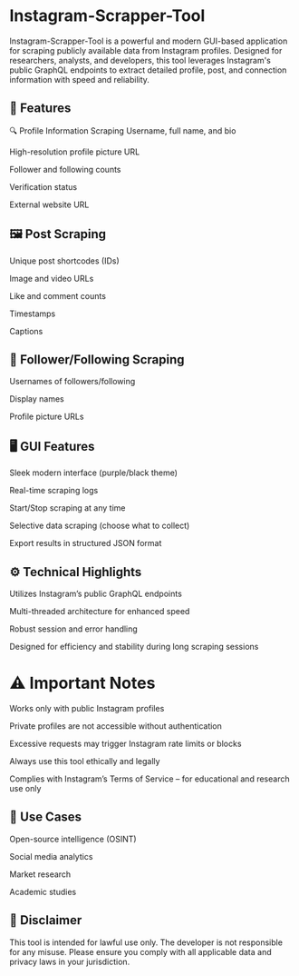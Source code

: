 # Instagram-Scrapper-Tool
Instagram-Scrapper-Tool is a powerful and modern GUI-based application for scraping publicly available data from Instagram profiles. Designed for researchers, analysts, and developers, this tool leverages Instagram's public GraphQL endpoints to extract detailed profile, post, and connection information with speed and reliability.

## 🚀 Features
🔍 Profile Information Scraping
Username, full name, and bio

High-resolution profile picture URL

Follower and following counts

Verification status

External website URL

## 🖼️ Post Scraping
Unique post shortcodes (IDs)

Image and video URLs

Like and comment counts

Timestamps

Captions

## 👥 Follower/Following Scraping
Usernames of followers/following

Display names

Profile picture URLs

## 🖥️ GUI Features
Sleek modern interface (purple/black theme)

Real-time scraping logs

Start/Stop scraping at any time

Selective data scraping (choose what to collect)

Export results in structured JSON format

## ⚙️ Technical Highlights
Utilizes Instagram’s public GraphQL endpoints

Multi-threaded architecture for enhanced speed

Robust session and error handling

Designed for efficiency and stability during long scraping sessions

# ⚠️ Important Notes
Works only with public Instagram profiles

Private profiles are not accessible without authentication

Excessive requests may trigger Instagram rate limits or blocks

Always use this tool ethically and legally

Complies with Instagram’s Terms of Service – for educational and research use only

## 📁 Use Cases
Open-source intelligence (OSINT)

Social media analytics

Market research

Academic studies

## 📌 Disclaimer
This tool is intended for lawful use only. The developer is not responsible for any misuse. Please ensure you comply with all applicable data and privacy laws in your jurisdiction.
